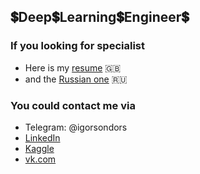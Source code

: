 ## :heavy_dollar_sign:Deep:heavy_dollar_sign:Learning:heavy_dollar_sign:Engineer:heavy_dollar_sign:

### If you looking for specialist

- Here is my [resume](https://drive.google.com/file/d/1zw4LhN6vU5K05VGX4VjRvJUQ1y878xMK/view?usp=sharing) :uk:
- and the [Russian one](https://drive.google.com/file/d/1yfmMdDfeKFHn6PZGo1KMCBAfsh8-wbQV/view?usp=sharing) :ru: 

### You could contact me via

- Telegram: @igorsondors
- [LinkedIn](https://www.linkedin.com/in/igor-sondors-06ba07b7/)
- [Kaggle](https://www.kaggle.com/igorsondors)
- [vk.com](https://vk.com/go_behind_nanowires)

<!--
**IgorSondors/IgorSondors** is a ✨ _special_ ✨ repository because its `README.md` (this file) appears on your GitHub profile.



- 🔭 
- 🌱 
- 👯 
- 💬 
- 📫 
- 😄 
- ⚡ 
👋
:heavy_dollar_sign:
-->

